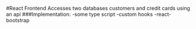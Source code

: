 #React Frontend
Accesses two databases customers and credit cards using an api
###Implementation:
-some type script
-custom hooks
-react-bootstrap
